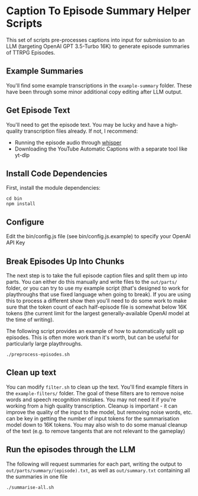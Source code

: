 Caption To Episode Summary Helper Scripts
=========================================

This set of scripts pre-processes captions into input for submission to an LLM (targeting OpenAI GPT 3.5-Turbo 16K) to generate episode summaries of TTRPG Episodes.

Example Summaries
-----------------

You'll find some example transcriptions in the `example-summary` folder. These have been through some minor additional copy editing after LLM output.


Get Episode Text
----------------

You'll need to get the episode text. You may be lucky and have a high-quality transcription files already. If not, I recommend:

- Running the episode audio through [whisper](https://github.com/ggerganov/whisper.cpp)
- Downloading the YouTube Automatic Captions with a separate tool like yt-dlp

Install Code Dependencies
-------

First, install the module dependencies:

```
cd bin
npm install
```

Configure
---------

Edit the bin/config.js file (see bin/config.js.example) to specify your OpenAI API Key


Break Episodes Up Into Chunks
-----------------------------
The next step is to take the full episode caption files and split them up into parts. You can either do this manually and write files to the `out/parts/` folder, or you can try to use my example script (that's designed to work for playthroughs that use fixed language when going to break). If you are using this to process a different show then you'll need to do some work to make sure that the token count of each half-episode file is somewhat below 16K tokens (the current limit for the largest generally-available OpenAI model at the time of writing).

The following script provides an example of how to automatically split up episodes. This is often more work than it's worth, but can be useful for particularly large playthroughs.

```
./preprocess-episodes.sh
```

Clean up text
-------------

You can modify `filter.sh` to clean up the text. You'll find example filters in the `example-filters/` folder. The goal of these filters are to remove noise words and speech recognition mistakes. You may not need it if you're working from a high quality transcription.
Cleanup is important - it can improve the quality of the input to the model, but removing noise words, etc. can be key in getting the number of input tokens for the summarisation model down to 16K tokens.
You may also wish to do some manual cleanup of the text (e.g. to remove tangents that are not relevant to the gameplay)


Run the episodes through the LLM
--------------------------------

The following will request summaries for each part, writing the output to `out/parts/summary/(episode).txt`, as well as `out/summary.txt` containing all the summaries in one file

```
./summarise-all.sh
```

